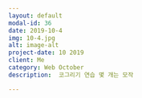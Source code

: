 ```yaml
---
layout: default
modal-id: 36
date: 2019-10-4
img: 10-4.jpg
alt: image-alt
project-date: 10 2019
client: Me
category: Web October
description:  코그리기 연습 몇 개는 모작

---
```

